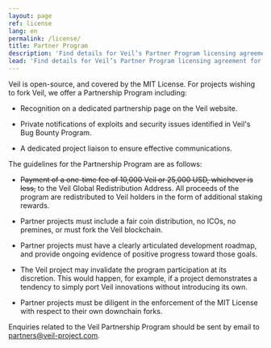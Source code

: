 ```yaml
---
layout: page
ref: license
lang: en
permalink: /license/
title: Partner Program
description: 'Find details for Veil’s Partner Program licensing agreement for those wishing to clone or fork Veil.'
lead: 'Find details for Veil’s Partner Program licensing agreement for those wishing to clone or fork Veil.'
---
```

Veil is open-source, and covered by the MIT License. For projects wishing to fork Veil, we offer a Partnership Program including:

- Recognition on a dedicated partnership page on the Veil website.

- Private notifications of exploits and security issues identified in Veil's Bug Bounty Program.

- A dedicated project liaison to ensure effective communications.

The guidelines for the Partnership Program are as follows:

- ~~Payment of a one-time fee of 10,000 Veil or 25,000 USD, whichever is less,~~ to the Veil Global Redistribution Address. All proceeds of the program are redistributed to Veil holders in the form of additional staking rewards.

- Partner projects must include a fair coin distribution, no ICOs, no premines, or must fork the Veil blockchain.

- Partner projects must have a clearly articulated development roadmap, and provide ongoing evidence of positive progress toward those goals.

- The Veil project may invalidate the program participation at its discretion. This would happen, for example, if a project demonstrates a tendency to simply port Veil innovations without introducing its own.

- Partner projects must be diligent in the enforcement of the MIT License with respect to their own downchain forks.

Enquiries related to the Veil Partnership Program should be sent by email to [partners@veil-project.com](mailto:partners@veil-project.com).

